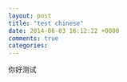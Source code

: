 ```yaml
---
layout: post
title: "test chinese"
date: 2014-06-03 16:12:22 +0000
comments: true
categories: 
---
```


你好测试
